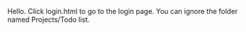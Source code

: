 Hello. Click login.html to go to the login page. You can ignore the folder named Projects/Todo list.
